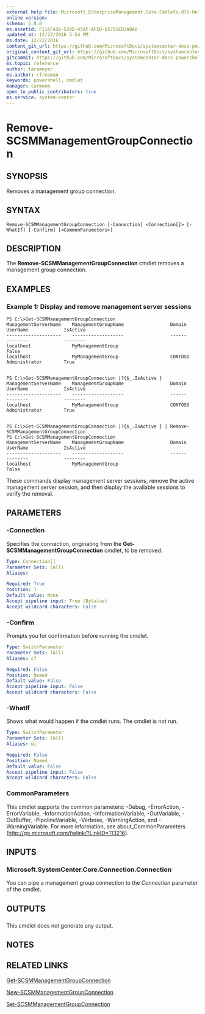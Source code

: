 ```yaml
---
external help file: Microsoft.EnterpriseManagement.Core.Cmdlets.dll-Help.xml
online version: 
schema: 2.0.0
ms.assetid: F116FA36-520D-45AF-AF5D-65791ED3A0A8
updated_at: 12/22/2016 5:54 PM
ms.date: 12/22/2016
content_git_url: https://github.com/MicrosoftDocs/systemcenter-docs-powershell/blob/live/systemcenter-cmdlets/SystemCenter2016/ServiceManagerCore/vlatest/Remove-SCSMManagementGroupConnection.md
original_content_git_url: https://github.com/MicrosoftDocs/systemcenter-docs-powershell/blob/live/systemcenter-cmdlets/SystemCenter2016/ServiceManagerCore/vlatest/Remove-SCSMManagementGroupConnection.md
gitcommit: https://github.com/MicrosoftDocs/systemcenter-docs-powershell/blob/17c3a51bd892aad46c731d9f381f0704b4815004/systemcenter-cmdlets/SystemCenter2016/ServiceManagerCore/vlatest/Remove-SCSMManagementGroupConnection.md
ms.topic: reference
author: tarameyer
ms.author: cfreeman
keywords: powershell, cmdlet
manager: carmonm
open_to_public_contributors: true
ms.service: system-center
---
```


# Remove-SCSMManagementGroupConnection

## SYNOPSIS
Removes a management group connection.

## SYNTAX

```
Remove-SCSMManagementGroupConnection [-Connection] <Connection[]> [-WhatIf] [-Confirm] [<CommonParameters>]
```

## DESCRIPTION
The **Remove-SCSMManagementGroupConnection** cmdlet removes a management group connection.

## EXAMPLES

### Example 1: Display and remove management server sessions
```
PS C:\>Get-SCSMManagementGroupConnection
ManagementServerName    ManagementGroupName                 Domain          UserName             IsActive
--------------------    -------------------                 ------          --------             --------
localhost               MyManagementGroup                                                        False
localhost               MyManagementGroup                   CONTOSO         Administrator        True


PS C:\>Get-SCSMManagementGroupConnection |?{$_.IsActive }
ManagementServerName    ManagementGroupName                 Domain          UserName             IsActive
--------------------    -------------------                 ------          --------             --------
localhost               MyManagementGroup                   CONTOSO         Administrator        True


PS C:\>Get-SCSMManagementGroupConnection |?{$_.IsActive } | Remove-SCSMManagementGroupConnection
PS C:\>Get-SCSMManagementGroupConnection
ManagementServerName    ManagementGroupName                 Domain          UserName             IsActive
--------------------    -------------------                 ------          --------             --------
localhost               MyManagementGroup                                                        False
```

These commands display management server sessions, remove the active management server session, and then display the available sessions to verify the removal.

## PARAMETERS

### -Connection
Specifies the connection, originating from the **Get-SCSMManagementGroupConnection** cmdlet, to be removed.

```yaml
Type: Connection[]
Parameter Sets: (All)
Aliases: 

Required: True
Position: 1
Default value: None
Accept pipeline input: True (ByValue)
Accept wildcard characters: False
```

### -Confirm
Prompts you for confirmation before running the cmdlet.

```yaml
Type: SwitchParameter
Parameter Sets: (All)
Aliases: cf

Required: False
Position: Named
Default value: False
Accept pipeline input: False
Accept wildcard characters: False
```

### -WhatIf
Shows what would happen if the cmdlet runs.
The cmdlet is not run.

```yaml
Type: SwitchParameter
Parameter Sets: (All)
Aliases: wi

Required: False
Position: Named
Default value: False
Accept pipeline input: False
Accept wildcard characters: False
```

### CommonParameters
This cmdlet supports the common parameters: -Debug, -ErrorAction, -ErrorVariable, -InformationAction, -InformationVariable, -OutVariable, -OutBuffer, -PipelineVariable, -Verbose, -WarningAction, and -WarningVariable. For more information, see about_CommonParameters (http://go.microsoft.com/fwlink/?LinkID=113216).

## INPUTS

### Microsoft.SystemCenter.Core.Connection.Connection
You can pipe a management group connection to the *Connection* parameter of the cmdlet.

## OUTPUTS

###  
This cmdlet does not generate any output.

## NOTES

## RELATED LINKS

[Get-SCSMManagementGroupConnection](xref:SystemCenter2016/ServiceManagerCore/vlatest/Get-SCSMManagementGroupConnection.md)

[New-SCSMManagementGroupConnection](xref:SystemCenter2016/ServiceManagerCore/vlatest/New-SCSMManagementGroupConnection.md)

[Set-SCSMManagementGroupConnection](xref:SystemCenter2016/ServiceManagerCore/vlatest/Set-SCSMManagementGroupConnection.md)

